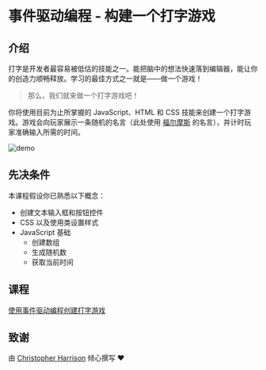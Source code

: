 # 事件驱动编程 - 构建一个打字游戏

## 介绍

打字是开发者最容易被低估的技能之一。能把脑中的想法快速落到编辑器，能让你的创造力顺畅释放。学习的最佳方式之一就是——做一个游戏！

> 那么，我们就来做一个打字游戏吧！

你将使用目前为止所掌握的 JavaScript、HTML 和 CSS 技能来创建一个打字游戏。游戏会向玩家展示一条随机的名言（此处使用 [福尔摩斯](https://en.wikipedia.org/wiki/Sherlock_Holmes) 的名言），并计时玩家准确输入所需的时间。

![demo](images/demo.gif)

## 先决条件

本课程假设你已熟悉以下概念：

- 创建文本输入框和按钮控件
- CSS 以及使用类设置样式
- JavaScript 基础
  - 创建数组
  - 生成随机数
  - 获取当前时间

## 课程

[使用事件驱动编程创建打字游戏](./typing-game/README.md)

## 致谢

由 [Christopher Harrison](http://www.twitter.com/geektrainer) 倾心撰写 ♥️
